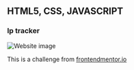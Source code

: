 ## HTML5, CSS, JAVASCRIPT

### Ip tracker 
![Website image](https://i.ibb.co/wpt5GbZ/Frontend-Mentor-IP-Address-Tracker.png)

This is a challenge from [frontendmentor.io](https://www.frontendmentor.io/challenges/ip-address-tracker-I8-0yYAH0) 
